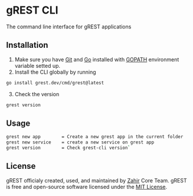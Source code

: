 # gREST CLI

The command line interface for gREST applications

## Installation

1. Make sure you have [Git](https://git-scm.com) and [Go](https://go.dev) installed with [GOPATH](https://pkg.go.dev/cmd/go#hdr-GOPATH_environment_variable) environment variable setted up.
2. Install the CLI globally by running
```bash
go install grest.dev/cmd/grest@latest
```
3. Check the version
```bash
grest version
```

## Usage

```bash
grest new app        = Create a new grest app in the current folder
grest new service    = create a new service on grest app
grest version        = Check grest-cli version`
```

## License

gREST officialy created, used, and maintained by [Zahir](https://zahiraccounting.com) Core Team. gREST is free and open-source software licensed under the [MIT License](https://github.com/zahir-core/grest-cli/blob/main/LICENSE).